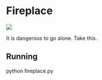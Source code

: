 Fireplace
=========
<img src="https://raw.github.com/ryansturmer/fireplace/master/screenshot.gif">

It is dangerous to go alone.  Take this.

Running
-------

python fireplace.py
